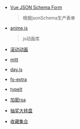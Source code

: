 * [Vue JSON Schema Form](https://github.com/lljj-x/vue-json-schema-form)
    > 根据jsonSchema生产表单

* [anime.js](https://github.com/juliangarnier/anime/)
    >js动画库 
* [滚动动画](https://github.com/jlmakes/scrollreveal)
* [mitt](https://github.com/developit/mitt)
* [day.js]()
* [fs-extra]()
* [typeIt](https://github.com/alexmacarthur/typeit)
* [加密rsa](https://www.npmjs.com/package/wxmp-rsa)
* [抽奖大转盘](https://github.com/LuckDraw/lucky-canvas)
* [收藏集合](https://github.com/huaize2020/awesome-frontend)